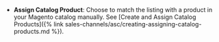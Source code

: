 
- **Assign Catalog Product**: Choose to match the listing with a product in your Magento catalog manually. See [Create and Assign Catalog Products]({% link sales-channels/asc/creating-assigning-catalog-products.md %}).
